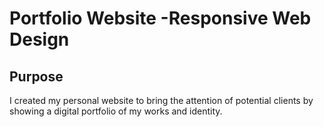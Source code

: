 # Portfolio Website -Responsive Web Design

## Purpose
I created my personal website to bring the attention of potential clients by showing a digital portfolio of my works and identity. 
